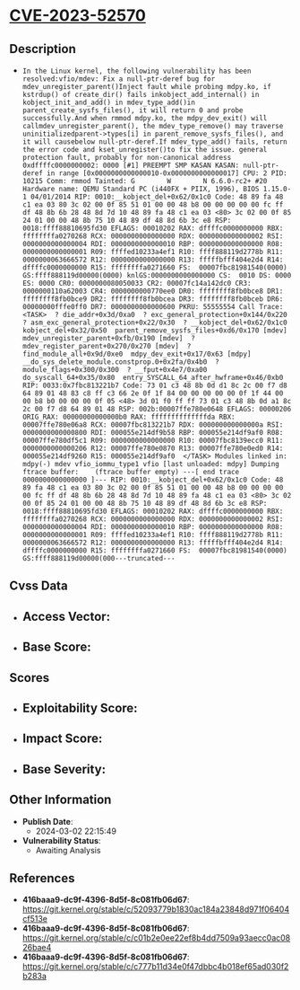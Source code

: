 
# [CVE-2023-52570](https://cve.mitre.org/cgi-bin/cvename.cgi?name=CVE-2023-52570)

## Description

- `In the Linux kernel, the following vulnerability has been resolved:vfio/mdev: Fix a null-ptr-deref bug for mdev_unregister_parent()Inject fault while probing mdpy.ko, if kstrdup() of create_dir() fails inkobject_add_internal() in kobject_init_and_add() in mdev_type_add()in parent_create_sysfs_files(), it will return 0 and probe successfully.And when rmmod mdpy.ko, the mdpy_dev_exit() will callmdev_unregister_parent(), the mdev_type_remove() may traverse uninitializedparent->types[i] in parent_remove_sysfs_files(), and it will causebelow null-ptr-deref.If mdev_type_add() fails, return the error code and kset_unregister()to fix the issue. general protection fault, probably for non-canonical address 0xdffffc0000000002: 0000 [#1] PREEMPT SMP KASAN KASAN: null-ptr-deref in range [0x0000000000000010-0x0000000000000017] CPU: 2 PID: 10215 Comm: rmmod Tainted: G        W        N 6.6.0-rc2+ #20 Hardware name: QEMU Standard PC (i440FX + PIIX, 1996), BIOS 1.15.0-1 04/01/2014 RIP: 0010:__kobject_del+0x62/0x1c0 Code: 48 89 fa 48 c1 ea 03 80 3c 02 00 0f 85 51 01 00 00 48 b8 00 00 00 00 00 fc ff df 48 8b 6b 28 48 8d 7d 10 48 89 fa 48 c1 ea 03 <80> 3c 02 00 0f 85 24 01 00 00 48 8b 75 10 48 89 df 48 8d 6b 3c e8 RSP: 0018:ffff88810695fd30 EFLAGS: 00010202 RAX: dffffc0000000000 RBX: ffffffffa0270268 RCX: 0000000000000000 RDX: 0000000000000002 RSI: 0000000000000004 RDI: 0000000000000010 RBP: 0000000000000000 R08: 0000000000000001 R09: ffffed10233a4ef1 R10: ffff888119d2778b R11: 0000000063666572 R12: 0000000000000000 R13: fffffbfff404e2d4 R14: dffffc0000000000 R15: ffffffffa0271660 FS:  00007fbc81981540(0000) GS:ffff888119d00000(0000) knlGS:0000000000000000 CS:  0010 DS: 0000 ES: 0000 CR0: 0000000080050033 CR2: 00007fc14a142dc0 CR3: 0000000110a62003 CR4: 0000000000770ee0 DR0: ffffffff8fb0bce8 DR1: ffffffff8fb0bce9 DR2: ffffffff8fb0bcea DR3: ffffffff8fb0bceb DR6: 00000000fffe0ff0 DR7: 0000000000000600 PKRU: 55555554 Call Trace:  <TASK>  ? die_addr+0x3d/0xa0  ? exc_general_protection+0x144/0x220  ? asm_exc_general_protection+0x22/0x30  ? __kobject_del+0x62/0x1c0  kobject_del+0x32/0x50  parent_remove_sysfs_files+0xd6/0x170 [mdev]  mdev_unregister_parent+0xfb/0x190 [mdev]  ? mdev_register_parent+0x270/0x270 [mdev]  ? find_module_all+0x9d/0xe0  mdpy_dev_exit+0x17/0x63 [mdpy]  __do_sys_delete_module.constprop.0+0x2fa/0x4b0  ? module_flags+0x300/0x300  ? __fput+0x4e7/0xa00  do_syscall_64+0x35/0x80  entry_SYSCALL_64_after_hwframe+0x46/0xb0 RIP: 0033:0x7fbc813221b7 Code: 73 01 c3 48 8b 0d d1 8c 2c 00 f7 d8 64 89 01 48 83 c8 ff c3 66 2e 0f 1f 84 00 00 00 00 00 0f 1f 44 00 00 b8 b0 00 00 00 0f 05 <48> 3d 01 f0 ff ff 73 01 c3 48 8b 0d a1 8c 2c 00 f7 d8 64 89 01 48 RSP: 002b:00007ffe780e0648 EFLAGS: 00000206 ORIG_RAX: 00000000000000b0 RAX: ffffffffffffffda RBX: 00007ffe780e06a8 RCX: 00007fbc813221b7 RDX: 000000000000000a RSI: 0000000000000800 RDI: 000055e214df9b58 RBP: 000055e214df9af0 R08: 00007ffe780df5c1 R09: 0000000000000000 R10: 00007fbc8139ecc0 R11: 0000000000000206 R12: 00007ffe780e0870 R13: 00007ffe780e0ed0 R14: 000055e214df9260 R15: 000055e214df9af0  </TASK> Modules linked in: mdpy(-) mdev vfio_iommu_type1 vfio [last unloaded: mdpy] Dumping ftrace buffer:    (ftrace buffer empty) ---[ end trace 0000000000000000 ]--- RIP: 0010:__kobject_del+0x62/0x1c0 Code: 48 89 fa 48 c1 ea 03 80 3c 02 00 0f 85 51 01 00 00 48 b8 00 00 00 00 00 fc ff df 48 8b 6b 28 48 8d 7d 10 48 89 fa 48 c1 ea 03 <80> 3c 02 00 0f 85 24 01 00 00 48 8b 75 10 48 89 df 48 8d 6b 3c e8 RSP: 0018:ffff88810695fd30 EFLAGS: 00010202 RAX: dffffc0000000000 RBX: ffffffffa0270268 RCX: 0000000000000000 RDX: 0000000000000002 RSI: 0000000000000004 RDI: 0000000000000010 RBP: 0000000000000000 R08: 0000000000000001 R09: ffffed10233a4ef1 R10: ffff888119d2778b R11: 0000000063666572 R12: 0000000000000000 R13: fffffbfff404e2d4 R14: dffffc0000000000 R15: ffffffffa0271660 FS:  00007fbc81981540(0000) GS:ffff888119d00000(000---truncated---`

## Cvss Data

- **Access Vector**:
  - 
- **Base Score**:
  - 

## Scores

- **Exploitability Score**:
  - 
- **Impact Score**:
  - 
- **Base Severity**:
  - 

## Other Information

- **Publish Date**:
  - 2024-03-02 22:15:49
- **Vulnerability Status**:
  - Awaiting Analysis

## References

- **416baaa9-dc9f-4396-8d5f-8c081fb06d67**: https://git.kernel.org/stable/c/52093779b1830ac184a23848d971f06404cf513e
- **416baaa9-dc9f-4396-8d5f-8c081fb06d67**: https://git.kernel.org/stable/c/c01b2e0ee22ef8b4dd7509a93aecc0ac0826bae4
- **416baaa9-dc9f-4396-8d5f-8c081fb06d67**: https://git.kernel.org/stable/c/c777b11d34e0f47dbbc4b018ef65ad030f2b283a
